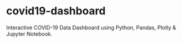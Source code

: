 # covid19-dashboard
Interactive COVID-19 Data Dashboard using Python, Pandas, Plotly &amp; Jupyter Notebook.

